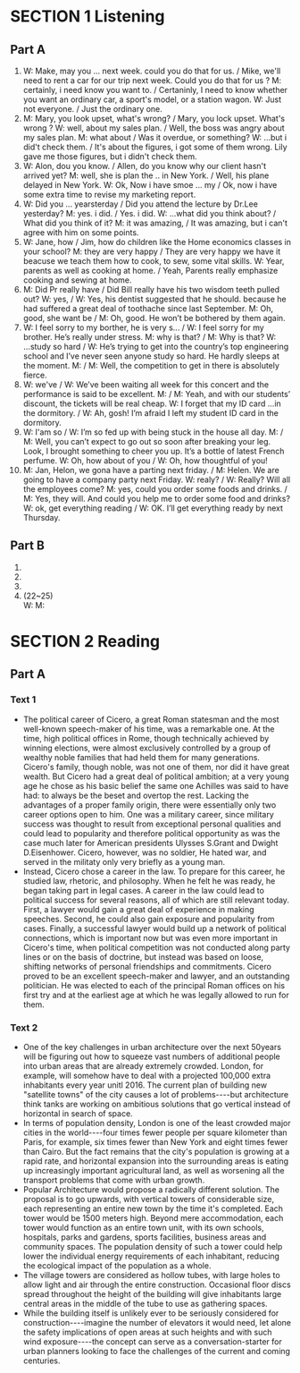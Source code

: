 # SECTION 1 Listening

## Part A

1. W: Make, may you ... next week. could you do that for us. / Mike, we'll need to rent a car for our trip next week. Could you do that for us ?
   M: certainly, i need know you want to. / Certaninly, I need to know whether you want an ordinary car, a sport's model, or a station wagon.
   W: Just not everyone. / Just the ordinary one.
2. M: Mary, you look upset, what's wrong? / Mary, you lock upset. What's wrong ?
   W: well, about my sales plan. / Well, the boss was angry about my sales plan.
   M: what about / Was it overdue, or something?
   W: ...but i did't check them. / It's about the figures, i got some of them wrong. Lily gave me those figures, but i didn't check them.
3. W: Alon, dou you know. / Allen, do you know why our client hasn't arrived yet?
   M: well, she is plan the .. in New York. / Well, his plane delayed in New York.
   W: Ok, Now i have smoe ... my / Ok, now i have some extra time to revise my marketing report.
4. W: Did you ... yearsterday / Did you attend the lecture by Dr.Lee yesterday?
   M: yes. i did. / Yes. i did.
   W: ...what did you think about? / What did you think of it?
   M: it was amazing, / It was amazing, but i can't agree with him on some points.
5. W: Jane, how / Jim, how do children like the Home economics classes in your school?
   M: they are very happy / They are very happy we have it beacuse we teach them how to cook, to sew, some vital skills.
   W: Year, parents as well as cooking at home. / Yeah, Parents really emphasize cooking and sewing at home.
6. M: Did Pr really have / Did Bill really have his two wisdom teeth pulled out?
   W: yes, / W: Yes, his dentist suggested that he should. because he had suffered a great deal of toothache since last September.
   M: Oh, good, she want be / M: Oh, good. He won’t be bothered by them again.
7. W: I feel sorry to my borther, he is very s... / W: I feel sorry for my brother. He’s really under stress.
   M: why is that? / M: Why is that?
   W: ...study so hard / W: He’s trying to get into the country’s top engineering school and I’ve never seen anyone study so hard. He hardly sleeps at the moment.
   M: / M: Well, the competition to get in there is absolutely fierce.
8. W: we've / W: We’ve been waiting all week for this concert and the performance is said to be excellent.
   M: / M: Yeah, and with our students’ discount, the tickets will be real cheap.
   W: I forget that my ID card ...in the dormitory. / W: Ah, gosh! I’m afraid I left my student ID card in the dormitory.
9. W: I'am so / W: I’m so fed up with being stuck in the house all day.
   M: / M: Well, you can’t expect to go out so soon after breaking your leg. Look, I brought something to cheer you up. It’s a bottle of latest French perfume.
   W: Oh, how about of you / W: Oh, how thoughtful of you!
10. M: Jan, Helon, we gona have a parting next friday. / M: Helen. We are going to have a company party next Friday.
    W: realy? / W: Really? Will all the employees come?
    M: yes, could you order some foods and drinks. / M: Yes, they will. And could you help me to order some food and drinks?
    W: ok, get everything reading / W: OK. I’ll get everything ready by next Thursday.

## Part B

1.
2.
3.
4. (22~25)  
   W:
   M:

# SECTION 2 Reading

## Part A

### Text 1

- The political career of Cicero, a great Roman statesman and the most well-known speech-maker of his time, was a remarkable one. At the time, high political offices in Rome, though technically achieved by winning elections, were almost exclusively controlled by a group of wealthy noble families that had held them for many generations. Cicero's family, though noble, was not one of them, nor did it have great wealth. But Cicero had a great deal of political ambition; at a very young age he chose as his basic belief the same one Achilles was said to have had: to always be the beset and overtop the rest. Lacking the advantages of a proper family origin, there were essentially only two career options open to him. One was a military career, since military success was thought to result from exceptional personal qualities and could lead to popularity and therefore political opportunity as was the case much later for American presidents Ulysses S.Grant and Dwight D.Eisenhower. Cicero, however, was no soldier, He hated war, and served in the militaty only very briefly as a young man.
- Instead, Cicero chose a career in the law. To prepare for this career, he studied law, rhetoric, and philosophy. When he felt he was ready, he began taking part in legal cases. A career in the law could lead to political success for several reasons, all of which are still relevant today. First, a lawyer would gain a great deal of experience in making speeches. Second, he could also gain exposure and popularity from cases.
  Finally, a successful lawyer would build up a network of political connections, which is important now but was even more important in Cicero's time, when political competition was not conducted along party lines or on the basis of doctrine, but instead was based on loose, shifting networks of personal friendships and commitments. Cicero proved to be an excellent speech-maker and lawyer, and an outstanding politician. He was elected to each of the principal Roman offices on his first try and at the earliest age at which he was legally allowed to run for them.

### Text 2

- One of the key challenges in urban architecture over the next 50years will be figuring out how to squeeze vast numbers of additional people into urban areas that are already extremely crowded. London, for example, will somehow have to deal with a projected 100,000 extra inhabitants every year unitl 2016. The current plan of building new "satellite towns" of the city causes a lot of problems----but architecture think tanks are working on ambitious solutions that go vertical instead of horizontal in search of space.
- In terms of population density, London is one of the least crowded major cities in the world----four times fewer people per square kilometer than Paris, for example, six times fewer than New York and eight times fewer than Cairo. But the fact remains that the city's population is growing at a rapid rate, and horizontal expansion into the surrounding areas is eating up increasingly important agricultural land, as well as worsening all the transport problems that come with urban growth.
- Popular Architecture would propose a radically different solution. The proposal is to go upwards, with vertical towers of considerable size, each representing an entire new town by the time it's completed. Each tower would be 1500 meters high. Beyond mere accommodation, each tower would function as an entire town unit, with its own schools, hospitals, parks and gardens, sports facilities, business areas and community spaces. The population density of such a tower could help lower the individual energy requirements of each inhabitant, reducing the ecological impact of the population as a whole.
- The village towers are considered as hollow tubes, with large holes to allow light and air through the entire construction. Occasional floor discs spread throughout the height of the building will give inhabitants large central areas in the middle of the tube to use as gathering spaces.
- While the building itself is unlikely ever to be seriously considered for construction----imagine the number of elevators it would need, let alone the safety implications of open areas at such heights and with such wind exposure----the concept can serve as a conversation-starter for urban planners looking to face the challenges of the current and coming centuries.
